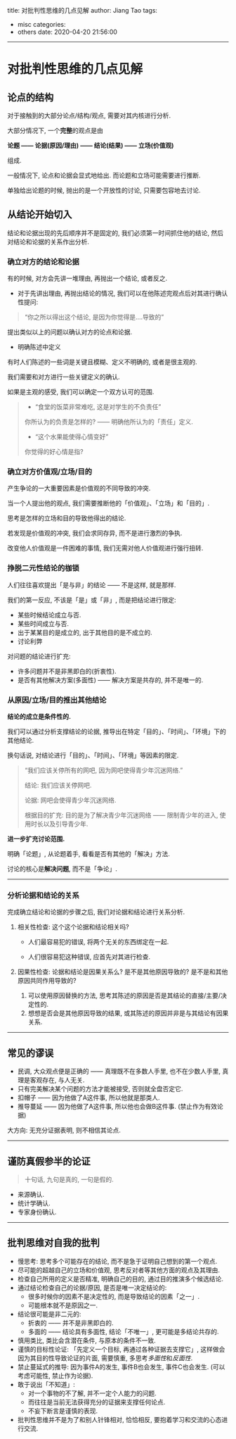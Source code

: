 title: 对批判性思维的几点见解
author: Jiang Tao
tags:
  - misc
categories:
  - others
date: 2020-04-20 21:56:00
---
# 对批判性思维的几点见解

## 论点的结构

对于接触到的大部分论点/结构/观点, 需要对其内核进行分析.

大部分情况下, 一个**完整**的观点是由

**论题 —— 论据(原因/理由) —— 结论(结果) —— 立场(价值观)**

组成.

一般情况下, 论点和论据会显式地给出. 而论题和立场可能需要进行推断.

单独给出论题的时候, 抛出的是一个开放性的讨论, 只需要包容地去讨论.



## 从结论开始切入

结论和论据出现的先后顺序并不是固定的, 我们必须第一时间抓住他的结论, 然后对结论和论据的关系作出分析.

### 确立对方的结论和论据

有的时候, 对方会先讲一堆理由, 再抛出一个结论, 或者反之.

+ 对于先讲出理由, 再抛出结论的情况, 我们可以在他陈述完观点后对其进行确认性提问:

>  “你之所以得出这个结论, 是因为你觉得是....导致的”

提出类似以上的问题以确认对方的论点和论据.

+ 明确陈述中定义

有时人们陈述的一些词是关键且模糊、定义不明确的, 或者是很主观的. 

我们需要和对方进行一些关键定义的确认. 

如果是主观的感受, 我们可以确定一个双方认可的范围.

> + “食堂的饭菜非常难吃, 这是对学生的不负责任”
>
> 你所认为的负责是怎样的? —— 明确他所认为的「责任」定义.
>
> + “这个水果能使得心情变好”
>
> 你觉得的好心情是指?



### 确立对方价值观/立场/目的

产生争论的一大重要因素是价值观的不同导致的冲突.

当一个人提出他的观点, 我们需要推断他的「价值观」、「立场」和「目的」.

思考是怎样的立场和目的导致他得出的结论.

若发现是价值观的冲突, 我们会求同存异, 而不是进行激烈的争执.

改变他人价值观是一件困难的事情, 我们无需对他人价值观进行强行扭转.



### 挣脱二元性结论的枷锁

人们往往喜欢提出「是与非」的结论 —— 不是这样, 就是那样.

我们的第一反应, 不该是「是」或「非」, 而是把结论进行限定:

+ 某些时候结论成立与否.
+ 某些时间成立与否.
+ 出于某某目的是成立的, 出于其他目的是不成立的.
+ 讨论利弊

对问题的结论进行扩充:

+ 许多问题并不是非黑即白的(折衷性).
+ 是否有其他解决方案(多面性) —— 解决方案是共存的, 并不是唯一的.

### 从原因/立场/目的推出其他结论

**结论的成立是条件性的.**

我们可以通过分析支撑结论的论据, 推导出在特定「目的」、「时间」、「环境」下的其他结论.  

换句话说, 对结论进行「目的」、「时间」、「环境」等因素的限定.

> “我们应该关停所有的网吧, 因为网吧使得青少年沉迷网络.”
>
> 结论: 我们应该关停网吧.
>
> 论据: 网吧会使得青少年沉迷网络.
>
> 根据目的扩充: 目的是为了解决青少年沉迷网络 —— 限制青少年的进入, 使用时长以及引导青少年. 

**进一步扩充讨论范围.**

明确「论题」, 从论题着手, 看看是否有其他的「解决」方法.

讨论的核心是**解决问题**, 而不是「争论」.

---

### 分析论据和结论的关系

完成确立结论和论据的步骤之后, 我们对论据和结论进行关系分析.

1. 相关性检查: 这个这个论据和结论相关吗? 

   + 人们最容易犯的错误, 将两个无关的东西绑定在一起.

   + 人们很容易犯这种错误, 应首先对其进行检查.

2. 因果性检查: 论据和结论是因果关系么? 是不是其他原因导致的? 是不是和其他原因共同作用导致的? 

   1. 可以使用原因替换的方法, 思考其陈述的原因是否是其结论的直接/主要/决定性的.
   2. 想想是否会是其他原因导致的结果, 或其陈述的原因并非是与其结论有因果关系.


---

## 常见的谬误

+ 民调, 大众观点便是正确的 —— 真理既不在多数人手里, 也不在少数人手里, 真理是客观存在, 与人无关.
+ 只有完美解决某个问题的方法才能被接受, 否则就全盘否定它.
+ 扣帽子 —— 因为他做了A这件事, 所以他就是那类人.
+ 推导蔓延 —— 因为他做了A这件事, 所以他也会做B这件事. (禁止作为有效论据)

大方向: 无充分证据表明, 则不相信其论点.

---

## 谨防真假参半的论证

> 十句话, 九句是真的, 一句是假的.

+ 来源确认.
+ 统计学确认.
+ 专家身份确认.

---

## 批判思维对自我的批判

+ 慢思考: 思考多个可能存在的结论, 而不是急于证明自己想到的第一个观点.
+ 尽可能的超越自己的立场和价值观, 思考反对者等其他方面的观点及其理由.
+ 检查自己所用的定义是否精准, 明确自己的目的, 通过目的推演多个候选结论.
+ 通过结论检查自己的论据/原因, 是否是唯一决定结论的: 
  + 很多时候你的因素不是决定性的, 而是导致结论的因素「之一」.
  + 可能根本就不是原因之一.
+ 结论很可能是非二元的:
  + 折衷的 —— 并不是非黑即白的.
  + 多面的 —— 结论具有多面性, 结论「不唯一」, 更可能是多结论共存的.
+ 慎用类比, 类比会含潜在条件, 与原本的条件不一致.
+ 谨慎的目标性论证: 「先定义一个目标, 再通过各种证据去支撑它」, 这样做会因为其目的性导致论证的片面, 需要慎重, 多思考*多面性*和*反面性*.
+ 禁止蔓延式的推导: 因为事件A的发生, 事件B也会发生, 事件C也会发生. (可以考虑可能性, 禁止作为论据).
+ 敢于说出「不知道」: 
  + 对一个事物的不了解, 并不一定个人能力的问题.
  +  而往往是当前无法获得充分的证据来支撑任何论点. 
  + 不妄下断言是谨慎的表现.
+ 批判性思维并不是为了和别人针锋相对, 恰恰相反, 要抱着学习和交流的心态进行交流.